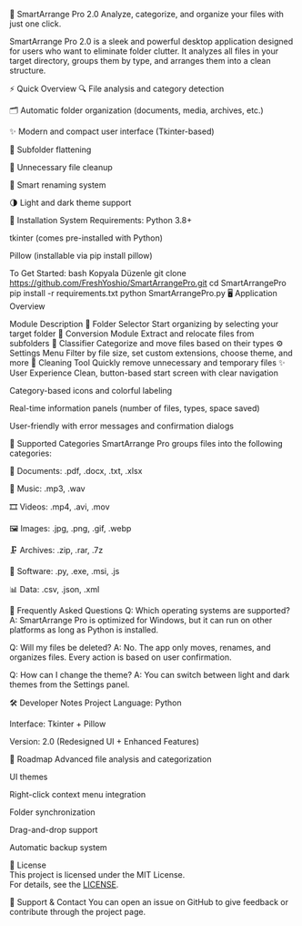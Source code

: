 🧠 SmartArrange Pro 2.0
Analyze, categorize, and organize your files with just one click.

SmartArrange Pro 2.0 is a sleek and powerful desktop application designed for users who want to eliminate folder clutter. It analyzes all files in your target directory, groups them by type, and arranges them into a clean structure.

⚡️ Quick Overview
🔍 File analysis and category detection

🗂️ Automatic folder organization (documents, media, archives, etc.)

✨ Modern and compact user interface (Tkinter-based)

📁 Subfolder flattening

🧼 Unnecessary file cleanup

🧠 Smart renaming system

🌗 Light and dark theme support

🔧 Installation
System Requirements:
Python 3.8+

tkinter (comes pre-installed with Python)

Pillow (installable via pip install pillow)

To Get Started:
bash
Kopyala
Düzenle
git clone https://github.com/FreshYoshio/SmartArrangePro.git
cd SmartArrangePro
pip install -r requirements.txt
python SmartArrangePro.py
🖥️ Application Overview

Module	Description
📂 Folder Selector	Start organizing by selecting your target folder
🔄 Conversion Module	Extract and relocate files from subfolders
🧠 Classifier	Categorize and move files based on their types
⚙️ Settings Menu	Filter by file size, set custom extensions, choose theme, and more
🧹 Cleaning Tool	Quickly remove unnecessary and temporary files
✨ User Experience
Clean, button-based start screen with clear navigation

Category-based icons and colorful labeling

Real-time information panels (number of files, types, space saved)

User-friendly with error messages and confirmation dialogs

📁 Supported Categories
SmartArrange Pro groups files into the following categories:

📄 Documents: .pdf, .docx, .txt, .xlsx

🎵 Music: .mp3, .wav

🎞️ Videos: .mp4, .avi, .mov

🖼️ Images: .jpg, .png, .gif, .webp

🗜️ Archives: .zip, .rar, .7z

🧩 Software: .py, .exe, .msi, .js

📊 Data: .csv, .json, .xml

💬 Frequently Asked Questions
Q: Which operating systems are supported?
A: SmartArrange Pro is optimized for Windows, but it can run on other platforms as long as Python is installed.

Q: Will my files be deleted?
A: No. The app only moves, renames, and organizes files. Every action is based on user confirmation.

Q: How can I change the theme?
A: You can switch between light and dark themes from the Settings panel.

🛠️ Developer Notes
Project Language: Python

Interface: Tkinter + Pillow

Version: 2.0 (Redesigned UI + Enhanced Features)

📌 Roadmap
Advanced file analysis and categorization

UI themes

Right-click context menu integration

Folder synchronization

Drag-and-drop support

Automatic backup system

📄 License  
This project is licensed under the MIT License.  
For details, see the [LICENSE](https://github.com/FreshYoshio/SmartArrangePro/blob/main/LICENSE).

🙋 Support & Contact
You can open an issue on GitHub to give feedback or contribute through the project page.
